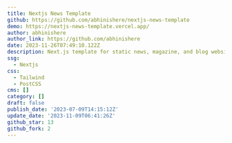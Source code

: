 ```yaml
---
title: Nextjs News Template
github: https://github.com/abhinishere/nextjs-news-template
demo: https://nextjs-news-template.vercel.app/
author: abhinishere
author_link: https://github.com/abhinishere
date: 2023-11-26T07:49:10.122Z
description: Next.js template for static news, magazine, and blog websites.
ssg:
  - Nextjs
css:
  - Tailwind
  - PostCSS
cms: []
category: []
draft: false
publish_date: '2023-07-09T14:15:12Z'
update_date: '2023-11-09T06:41:26Z'
github_star: 13
github_fork: 2
---
```

